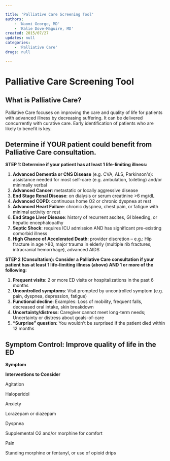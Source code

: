 ```yaml
---

title: 'Palliative Care Screening Tool'
authors:
    - 'Naomi George, MD'
    - 'Kalie Dove-Maguire, MD'
created: 2015/07/27
updates: null
categories:
    - 'Palliative Care'
drugs: null

---
```




# Palliative Care Screening Tool

## What is Palliative Care?

Palliative Care focuses on improving the care and quality of life for patients with advanced illness by decreasing suffering. It can be delivered concurrently with curative care. Early identification of patients who are likely to benefit is key.

## Determine if YOUR patient could benefit from Palliative Care consultation.

**STEP 1: Determine if your patient has at least 1 life-limiting illness:**

1.  **Advanced Dementia or CNS Disease** (e.g. CVA, ALS, Parkinson's): assistance needed for most self-care (e.g. ambulation, toileting) and/or minimally verbal
2.  **Advanced Cancer**: metastatic or locally aggressive disease
3.  **End Stage Renal Disease**: on dialysis or serum creatinine &gt;6 mg/dL
4.  **Advanced COPD**: continuous home O2 or chronic dyspnea at rest
5.  **Advanced Heart Failure**: chronic dyspnea, chest pain, or fatigue with minimal activity or rest
6.  **End Stage Liver Disease**: history of recurrent ascites, GI bleeding, or hepatic encephalopathy
7.  **Septic Shock**: requires ICU admission AND has significant pre-existing comorbid illness
8.  **High Chance of Accelerated Death**: provider discretion – e.g.: Hip fracture in age &gt;80, major trauma in elderly (multiple rib fractures, intracranial hemorrhage), advanced AIDS

**STEP 2 (Consultation): Consider a Palliative Care consultation if your patient has at least 1 life-limiting illness (above) AND 1 or more of the following:**

1.  **Frequent visits**: 2 or more ED visits or hospitalizations in the past 6 months
2.  **Uncontrolled symptoms**: Visit prompted by uncontrolled symptom (e.g. pain, dyspnea, depression, fatigue)
3.  **Functional decline**: Examples: Loss of mobility, frequent falls, decreased oral intake, skin breakdown
4.  **Uncertainty/distress**: Caregiver cannot meet long-term needs; Uncertainty or distress about goals-of-care
5.  **“Surprise” question**: You wouldn’t be surprised if the patient died within 12 months

## Symptom Control: Improve quality of life in the ED

**Symptom**

**Interventions to Consider**

Agitation

Haloperidol

Anxiety

Lorazepam or diazepam

Dyspnea

Supplemental O2 and/or morphine for comfort

Pain

Standing morphine or fentanyl, or use of opioid drips
